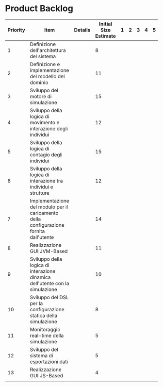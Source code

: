 # Product Backlog

| Priority | Item                                                         | Details | Initial Size Estimate | 1    | 2    | 3    | 4    | 5    |
| -------- | ------------------------------------------------------------ | ------- | --------------------- | ---- | ---- | ---- | ---- | ---- |
| 1        | Definizione dell'architettura del sistema                    |         | 8                     |      |      |      |      |      |
| 2        | Definizione e implementazione del modello del dominio        |         | 11                    |      |      |      |      |      |
| 3        | Sviluppo del motore di simulazione                           |         | 15                    |      |      |      |      |      |
| 4        | Sviluppo della logica di movimento e interazione degli individui |         | 12                    |      |      |      |      |      |
| 5        | Sviluppo della logica di contagio degli individui            |         | 15                    |      |      |      |      |      |
| 6        | Sviluppo della logica di interazione tra individui e strutture |         | 12                    |      |      |      |      |      |
| 7        | Implementazione del modulo per il caricamento della configurazione fornita dall'utente |         | 14                    |      |      |      |      |      |
| 8        | Realizzazione GUI JVM-Based                                  |         | 11                    |      |      |      |      |      |
| 9        | Sviluppo della logica di interazione dinamica dell'utente con la simulazione |         | 10                    |      |      |      |      |      |
| 10       | Sviluppo del DSL per la configurazione statica della simulazione |         | 8                     |      |      |      |      |      |
| 11       | Monitoraggio real-time della simulazione                     |         | 5                     |      |      |      |      |      |
| 12       | Sviluppo del sistema di esportazioni dati                    |         | 5                     |      |      |      |      |      |
| 13       | Realizzazione GUI JS-Based                                   |         | 4                     |      |      |      |      |      |
|          |                                                              |         |                       |      |      |      |      |      |

